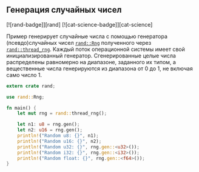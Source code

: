 ## Генерация случайных чисел

[![rand-badge]][rand] [![cat-science-badge]][cat-science]

Пример генерирует случайные числа с помощью генератора (псевдо)случайных чисел [`rand::Rng`](https://docs.rs/rand/*/rand/trait.Rng.html) полученного через [`rand::thread_rng`](https://docs.rs/rand/*/rand/fn.thread_rng.html). Каждый поток операционной системы имеет свой инициализированный генератор. Сгенерированные целые числа распределены равномерно на диапазоне, заданного их типом, а вещественные числа генерируются из диапазона от 0 до 1, не включая само число 1.

```rust
extern crate rand;

use rand::Rng;

fn main() {
    let mut rng = rand::thread_rng();

    let n1: u8 = rng.gen();
    let n2: u16 = rng.gen();
    println!("Random u8: {}", n1);
    println!("Random u16: {}", n2);
    println!("Random u32: {}", rng.gen::<u32>());
    println!("Random i32: {}", rng.gen::<i32>());
    println!("Random float: {}", rng.gen::<f64>());
}
```



